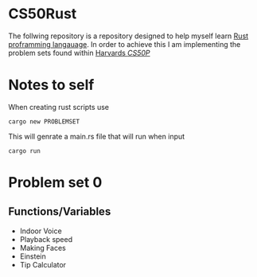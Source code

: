 # CS50Rust


 The follwing repository is a repository designed to help myself learn [Rust proframming langauage](https://www.rust-lang.org/). In order to achieve this I am implementing the problem sets found within [Harvards *CS50P*](https://cs50.harvard.edu/python/2022/psets/)  

# Notes to self
When creating rust scripts use 
```
cargo new PROBLEMSET
``` 
 This will genrate a main.rs file that will run when input 

```
cargo run 
```
 # Problem set 0
 ## Functions/Variables
 - Indoor Voice
 - Playback speed
 - Making Faces
 - Einstein
 - Tip Calculator
